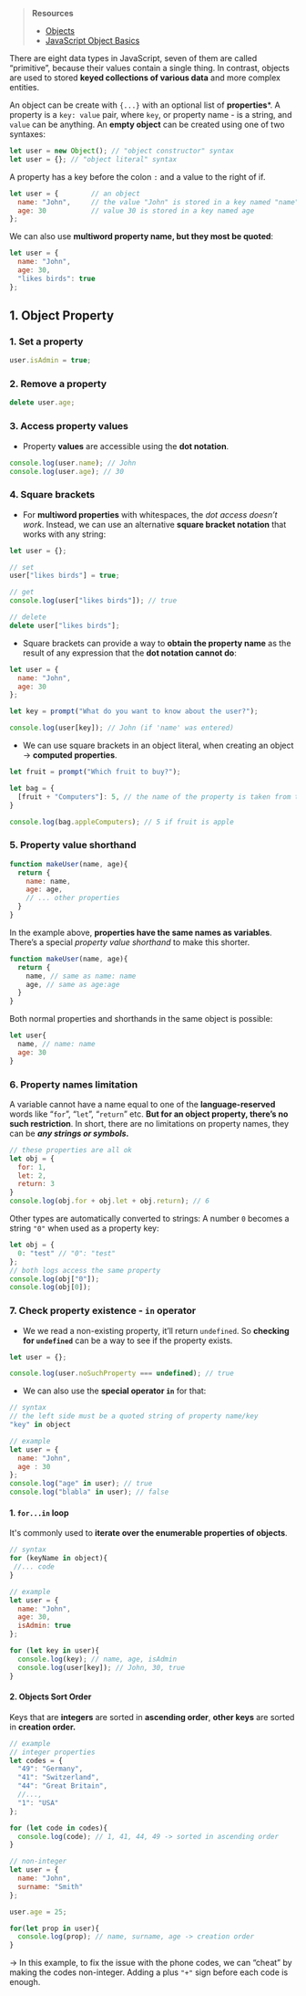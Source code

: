 > **Resources**
> - [Objects](https://javascript.info/object)
> - [JavaScript Object Basics](https://developer.mozilla.org/en-US/docs/Learn/JavaScript/Objects/Basics)

There are eight data types in JavaScript, seven of them are called “primitive”, because their values contain a single thing. In contrast, objects are used to stored **keyed collections of various data** and more complex entities. 

An object can be create with `{...}` with an optional list of **properties***. A property is a `key: value` pair, where `key`, or property name - is a string, and `value` can be anything. 
An **empty object** can be created using one of two syntaxes:
```js
let user = new Object(); // "object constructor" syntax
let user = {}; // "object literal" syntax
```

A property has a key before the colon `:` and a value to the right of if. 
```js
let user = {        // an object
  name: "John",     // the value "John" is stored in a key named "name"
  age: 30           // value 30 is stored in a key named age
};
```
We can also use **multiword property name, but they most be quoted**: 
```js
let user = {
  name: "John", 
  age: 30, 
  "likes birds": true
};
```
## 1. Object Property
### 1. Set a property
```js
user.isAdmin = true; 
```
### 2. Remove a property
```js
delete user.age;
```
### 3. Access property values
* Property **values** are accessible using the **dot notation**. 
```js
console.log(user.name); // John
console.log(user.age); // 30
```
### 4. Square brackets
* For **multiword properties** with whitespaces, the *dot access doesn’t work*. Instead, we can use an alternative **square bracket notation** that works with any string:
```js
let user = {}; 

// set
user["likes birds"] = true; 

// get
console.log(user["likes birds"]); // true

// delete 
delete user["likes birds"]; 
```
* Square brackets can provide a way to **obtain the property name** as the result of any expression that the **dot notation cannot do**: 
```js
let user = {
  name: "John", 
  age: 30
}; 

let key = prompt("What do you want to know about the user?"); 

console.log(user[key]); // John (if 'name' was entered)
```
* We can use square brackets in an object literal, when creating an object → **computed properties**. 
```js
let fruit = prompt("Which fruit to buy?"); 

let bag = {
  [fruit + "Computers"]: 5, // the name of the property is taken from the variable fruit
}

console.log(bag.appleComputers); // 5 if fruit is apple
```
### 5. Property value shorthand
```js
function makeUser(name, age){
  return {
    name: name, 
    age: age,
    // ... other properties
  }
}
```

In the example above, **properties have the same names as variables**. There’s a special *property value shorthand* to make this shorter. 
```js
function makeUser(name, age){
  return {
    name, // same as name: name
    age, // same as age:age
  }
}
```
Both normal properties and shorthands in the same object is possible: 
```js
let user{
  name, // name: name
  age: 30
}
```
### 6. Property names limitation
A variable cannot have a name equal to one of the **language-reserved** words like “`for`”, “`let`”, “`return`” etc. **But for an object property, there’s no such restriction**. In short, there are no limitations on property names, they can be ***any strings or symbols.***

```js
// these properties are all ok
let obj = {
  for: 1, 
  let: 2, 
  return: 3
}
console.log(obj.for + obj.let + obj.return); // 6
```

Other types are automatically converted to strings: 
A number `0` becomes a string `"0"` when used as a property key:
```js
let obj = {
  0: "test" // "0": "test"
};
// both logs access the same property
console.log(obj["0"]); 
console.log(obj[0]); 
```
### 7. Check property existence - `in` operator
* We we read a non-existing property, it’ll return `undefined`. So **checking for `undefined`** can be a way to see if the property exists. 
```js
let user = {}; 

console.log(user.noSuchProperty === undefined); // true
```
* We can also use the **special operator `in`** for that: 
```js
// syntax
// the left side must be a quoted string of property name/key
"key" in object

// example
let user = {
  name: "John", 
  age : 30
}; 
console.log("age" in user); // true
console.log("blabla" in user); // false
```
#### 1. `for...in` loop
It's commonly used to **iterate over the enumerable properties of objects**.
```js
// syntax
for (keyName in object){
 //... code
}
```

```js
// example
let user = {
  name: "John", 
  age: 30, 
  isAdmin: true
}; 

for (let key in user){
  console.log(key); // name, age, isAdmin
  console.log(user[key]); // John, 30, true
}
```
#### 2. Objects Sort Order
Keys that are **integers** are sorted in **ascending order**, **other keys** are sorted in **creation order.** 
```js
// example
// integer properties 
let codes = {
  "49": "Germany", 
  "41": "Switzerland",  
  "44": "Great Britain", 
  //...,
  "1": "USA"
}; 

for (let code in codes){
  console.log(code); // 1, 41, 44, 49 -> sorted in ascending order
}

// non-integer
let user = {
  name: "John", 
  surname: "Smith"
}; 

user.age = 25; 

for(let prop in user){
  console.log(prop); // name, surname, age -> creation order
}
```
→ In this example, to fix the issue with the phone codes, we can “cheat” by making the codes non-integer. Adding a plus `"+"` sign before each code is enough.